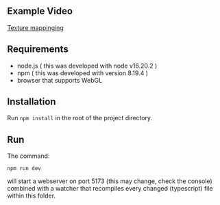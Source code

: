 ## Example Video

[Texture mappinging]( https://github.com/tarekakrout2021/Textures/blob/master/output.mp4)

## Requirements

* node.js ( this was developed with node v16.20.2 )
* npm ( this was developed with version 8.19.4 )
* browser that supports WebGL


## Installation

Run `npm install` in the root of the project directory.


## Run

The command:

`npm run dev`

will start a webserver on port 5173 (this may change, check the console) combined with a watcher that recompiles every changed (typescript) file within this folder.

